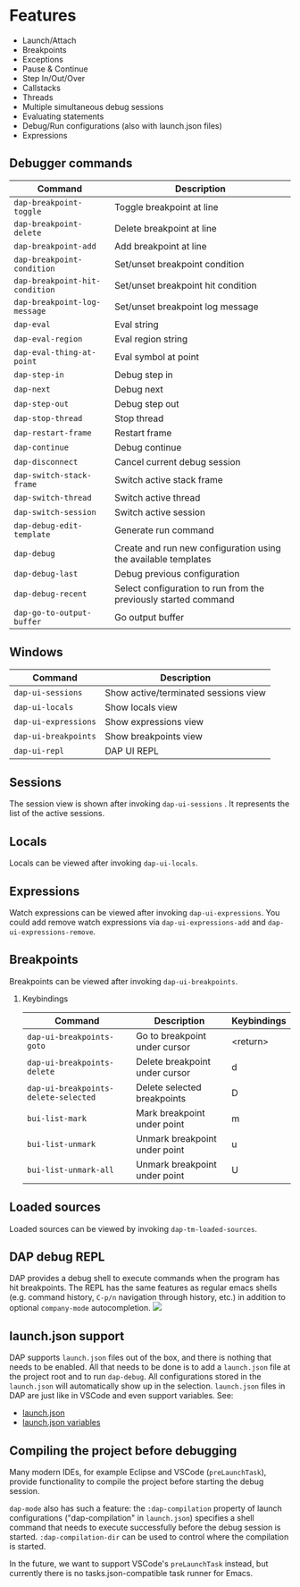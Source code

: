 Features
========

- Launch/Attach
- Breakpoints
- Exceptions
- Pause & Continue
- Step In/Out/Over
- Callstacks
- Threads
- Multiple simultaneous debug sessions
- Evaluating statements
- Debug/Run configurations (also with launch.json files)
- Expressions

## Debugger commands

| Command                        | Description                                                     |
| ------------------------------ | --------------------------------------------------------------- |
| `dap-breakpoint-toggle`        | Toggle breakpoint at line                                       |
| `dap-breakpoint-delete`        | Delete breakpoint at line                                       |
| `dap-breakpoint-add`           | Add breakpoint at line                                          |
| `dap-breakpoint-condition`     | Set/unset breakpoint condition                                  |
| `dap-breakpoint-hit-condition` | Set/unset breakpoint hit condition                              |
| `dap-breakpoint-log-message`   | Set/unset breakpoint log message                                |
| `dap-eval`                     | Eval string                                                     |
| `dap-eval-region`              | Eval region string                                              |
| `dap-eval-thing-at-point`      | Eval symbol at point                                            |
| `dap-step-in`                  | Debug step in                                                   |
| `dap-next`                     | Debug next                                                      |
| `dap-step-out`                 | Debug step out                                                  |
| `dap-stop-thread`              | Stop thread                                                     |
| `dap-restart-frame`            | Restart frame                                                   |
| `dap-continue`                 | Debug continue                                                  |
| `dap-disconnect`               | Cancel current debug session                                    |
| `dap-switch-stack-frame`       | Switch active stack frame                                       |
| `dap-switch-thread`            | Switch active thread                                            |
| `dap-switch-session`           | Switch active session                                           |
| `dap-debug-edit-template`      | Generate run command                                            |
| `dap-debug`                    | Create and run new configuration using the available templates  |
| `dap-debug-last`               | Debug previous configuration                                    |
| `dap-debug-recent`             | Select configuration to run from the previously started command |
| `dap-go-to-output-buffer`      | Go output buffer                                                |

## Windows

| Command              | Description                          |
| -------------------- | ------------------------------------ |
| `dap-ui-sessions`    | Show active/terminated sessions view |
| `dap-ui-locals`      | Show locals view                     |
| `dap-ui-expressions` | Show expressions view                |
| `dap-ui-breakpoints` | Show breakpoints view                |
| `dap-ui-repl`        | DAP UI REPL                          |

## Sessions

The session view is shown after invoking `dap-ui-sessions` . It
represents the list of the active sessions.

## Locals

Locals can be viewed after invoking `dap-ui-locals`.

## Expressions

Watch expressions can be viewed after invoking `dap-ui-expressions`. You
could add remove watch expressions via `dap-ui-expressions-add` and
`dap-ui-expressions-remove`.

## Breakpoints

Breakpoints can be viewed after invoking `dap-ui-breakpoints`.

1.  Keybindings

    | Command                              | Description                    | Keybindings |
    | ------------------------------------ | ------------------------------ | ----------- |
    | `dap-ui-breakpoints-goto`            | Go to breakpoint under cursor  | \<return\>  |
    | `dap-ui-breakpoints-delete`          | Delete breakpoint under cursor | d           |
    | `dap-ui-breakpoints-delete-selected` | Delete selected breakpoints    | D           |
    | `bui-list-mark`                      | Mark breakpoint under point    | m           |
    | `bui-list-unmark`                    | Unmark breakpoint under point  | u           |
    | `bui-list-unmark-all`                | Unmark breakpoint under point  | U           |


## Loaded sources

Loaded sources can be viewed by invoking `dap-tm-loaded-sources`.

## DAP debug REPL

DAP provides a debug shell to execute commands when the program has hit
breakpoints. The REPL has the same features as regular emacs shells
(e.g. command history, `C-p/n` navigation through history, etc.) in
addition to optional `company-mode` autocompletion.
![](screenshots/dap-ui-repl.png)

## launch.json support

DAP supports `launch.json` files out of the box, and there is nothing that needs
to be enabled. All that needs to be done is to add a `launch.json` file at the
project root and to run `dap-debug`. All configurations stored in the
`launch.json` will automatically show up in the selection. `launch.json` files in
DAP are just like in VSCode and even support variables. See:

- [launch.json](https://code.visualstudio.com/docs/editor/debugging)
- [launch.json variables](https://code.visualstudio.com/docs/editor/variables-reference)

## Compiling the project before debugging

Many modern IDEs, for example Eclipse and VSCode (`preLaunchTask`), provide
functionality to compile the project before starting the debug session.

`dap-mode` also has such a feature: the `:dap-compilation` property of launch
configurations ("dap-compilation" in `launch.json`) specifies a shell command
that needs to execute successfully before the debug session is started.
`:dap-compilation-dir` can be used to control where the compilation is started.

In the future, we want to support VSCode's `preLaunchTask` instead, but
currently there is no tasks.json-compatible task runner for Emacs.

